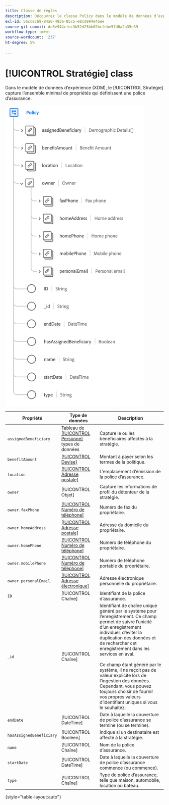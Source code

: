 ```yaml
---
title: Classe de règles
description: Découvrez la classe Policy dans le modèle de données d’expérience (XDM).
exl-id: 56cc8c69-84a0-493e-85c5-e0cd994e4bee
source-git-commit: de8e944cfec3b52d25bb02bcfebe57d6a2a35e39
workflow-type: tm+mt
source-wordcount: '237'
ht-degree: 5%

---
```


# [!UICONTROL Stratégie] class

Dans le modèle de données d’expérience (XDM), le [!UICONTROL Stratégie] capture l’ensemble minimal de propriétés qui définissent une police d’assurance.

![](../images/classes/policy.png)

| Propriété | Type de données | Description |
| --- | --- | --- |
| `assignedBeneficiary` | Tableau de [[!UICONTROL Personne]](../data-types/person.md) types de données | Capture le ou les bénéficiaires affectés à la stratégie. |
| `benefitAmount` | [[!UICONTROL Devise]](../data-types/currency.md) | Montant à payer selon les termes de la politique. |
| `location` | [[!UICONTROL Adresse postale]](../data-types/postal-address.md) | L’emplacement d’émission de la police d’assurance. |
| `owner` | [!UICONTROL Objet] | Capture les informations de profil du détenteur de la stratégie. |
| `owner.faxPhone` | [[!UICONTROL Numéro de téléphone]](../data-types/phone-number.md) | Numéro de fax du propriétaire. |
| `owner.homeAddress` | [[!UICONTROL Adresse postale]](../data-types/postal-address.md) | Adresse du domicile du propriétaire. |
| `owner.homePhone` | [[!UICONTROL Numéro de téléphone]](../data-types/phone-number.md) | Numéro de téléphone du propriétaire. |
| `owner.mobilePhone` | [[!UICONTROL Numéro de téléphone]](../data-types/phone-number.md) | Numéro de téléphone portable du propriétaire. |
| `owner.personalEmail` | [[!UICONTROL Adresse électronique]](../data-types/email-address.md) | Adresse électronique personnelle du propriétaire. |
| `ID` | [!UICONTROL Chaîne] | Identifiant de la police d’assurance. |
| `_id` | [!UICONTROL Chaîne] | Identifiant de chaîne unique généré par le système pour l’enregistrement. Ce champ permet de suivre l’unicité d’un enregistrement individuel, d’éviter la duplication des données et de rechercher cet enregistrement dans les services en aval.<br><br>Ce champ étant généré par le système, il ne reçoit pas de valeur explicite lors de l’ingestion des données. Cependant, vous pouvez toujours choisir de fournir vos propres valeurs d’identifiant uniques si vous le souhaitez. |
| `endDate` | [!UICONTROL DateTime] | Date à laquelle la couverture de police d’assurance se termine (ou se termine). |
| `hasAssignedBeneficiary` | [!UICONTROL Booléen] | Indique si un destinataire est affecté à la stratégie. |
| `name` | [!UICONTROL Chaîne] | Nom de la police d’assurance. |
| `startDate` | [!UICONTROL DateTime] | Date à laquelle la couverture de police d’assurance commence (ou commence). |
| `type` | [!UICONTROL Chaîne] | Type de police d’assurance, telle que maison, automobile, location ou bateau. |

{style="table-layout:auto"}
